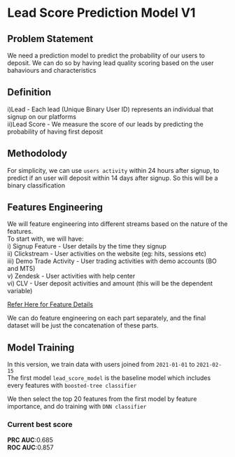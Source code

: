 # Lead Score Prediction Model V1

## Problem Statement
We need a prediction model to predict the probability of our users to deposit. We can do so by having lead quality scoring based on the user bahaviours and characteristics

## Definition
i)Lead - Each lead (Unique Binary User ID) represents an individual that signup on our platforms  
ii)Lead Score - We measure the score of our leads by predicting the probability of having first deposit

## Methodolody
For simplicity, we can use `users activity` within 24 hours after signup, to predict if an user will deposit within 14 days after signup. So this will be a binary classification

## Features Engineering  
We will feature engineering into different streams based on the nature of the features.  
To start with, we will have:  
i) Signup Feature - User details by the time they signup  
ii) Clickstream - User activities on the website (eg: hits, sessions etc)  
iii) Demo Trade Activity - User trading activities with demo accounts (BO and MT5)  
v) Zendesk - User activities with help center  
vi) CLV - User deposit activities and amount (this will be the dependent variable)    

[Refer Here for Feature Details](https://docs.google.com/spreadsheets/d/1skE7A1vsn01p9vKq5YdbWg10Y0B4CmOktqJSrNx23AQ/edit?ts=5ecf2dfd#gid=888794899])

We can do feature engineering on each part separately, and the final dataset will be just the concatenation of these parts.


## Model Training
In this version, we train data with users joined from `2021-01-01` to `2021-02-15`  
The first model `lead_score_model` is the baseline model which includes every features with `boosted-tree classifier`

We then select the top 20 features from the first model by feature importance, and do training with `DNN classifier`

### Current best score
__PRC AUC__:0.685  
__ROC AUC__:0.857
